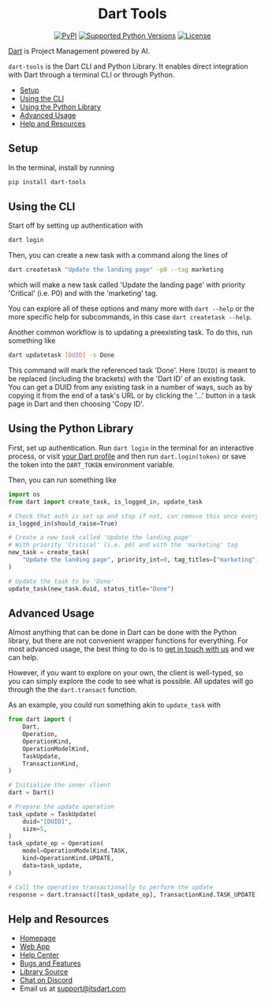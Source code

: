 <div align="center">
  <h1>Dart Tools</h1>
  <p>
    <a href="https://pypi.org/project/dart-tools"><img src="https://img.shields.io/pypi/v/dart-tools.svg" alt="PyPI"></a>
    <a href="tox.ini"><img src="https://img.shields.io/pypi/pyversions/dart-tools" alt="Supported Python Versions"></a>
    <a href="LICENSE"><img src="https://img.shields.io/github/license/its-dart/dart-tools" alt="License"></a>
  </p>
</div>

[Dart](https://itsdart.com?nr=1) is Project Management powered by AI.

`dart-tools` is the Dart CLI and Python Library. It enables direct integration with Dart through a terminal CLI or through Python.


- [Setup](#setup)
- [Using the CLI](#using-the-cli)
- [Using the Python Library](#using-the-python-library)
- [Advanced Usage](#advanced-usage)
- [Help and Resources](#help-and-resources)


## Setup

In the terminal, install by running
```bash
pip install dart-tools
```


## Using the CLI

Start off by setting up authentication with
```bash
dart login
```

Then, you can create a new task with a command along the lines of
```bash
dart createtask "Update the landing page" -p0 --tag marketing
```
which will make a new task called 'Update the landing page' with priority 'Critical' (i.e. P0) and with the 'marketing' tag.

You can explore all of these options and many more with `dart --help` or the more specific help for subcommands, in this case `dart createtask --help`.

Another common workflow is to updating a preexisting task. To do this, run something like
```bash
dart updatetask [DUID] -s Done
```
This command will mark the referenced task 'Done'. Here `[DUID]` is meant to be replaced (including the brackets) with the 'Dart ID' of an existing task. You can get a DUID from any existing task in a number of ways, such as by copying it from the end of a task's URL or by clicking the '...' button in a task page in Dart and then choosing 'Copy ID'.


## Using the Python Library

First, set up authentication. Run `dart login` in the terminal for an interactive process, or visit [your Dart profile](https://app.itsdart.com/?settings=account) and then run `dart.login(token)` or save the token into the `DART_TOKEN` environment variable.

Then, you can run something like
```python
import os
from dart import create_task, is_logged_in, update_task

# Check that auth is set up and stop if not, can remove this once everything is set up
is_logged_in(should_raise=True)

# Create a new task called 'Update the landing page'
# With priority 'Critical' (i.e. p0) and with the 'marketing' tag
new_task = create_task(
    "Update the landing page", priority_int=0, tag_titles=["marketing"]
)

# Update the task to be 'Done'
update_task(new_task.duid, status_title="Done")
```


## Advanced Usage

Almost anything that can be done in Dart can be done with the Python library, but there are not convenient wrapper functions for everything.
For most advanced usage, the best thing to do is to [get in touch with us](mailto:support@itsdart.com) and we can help.

However, if you want to explore on your own, the client is well-typed, so you can simply explore the code to see what is possible.
All updates will go through the the `dart.transact` function.

As an example, you could run something akin to `update_task` with
```python
from dart import (
    Dart,
    Operation,
    OperationKind,
    OperationModelKind,
    TaskUpdate,
    TransactionKind,
)

# Initialize the inner client
dart = Dart()

# Prepare the update operation
task_update = TaskUpdate(
    duid="[DUID]",
    size=5,
)
task_update_op = Operation(
    model=OperationModelKind.TASK,
    kind=OperationKind.UPDATE,
    data=task_update,
)

# Call the operation transactionally to perform the update
response = dart.transact([task_update_op], TransactionKind.TASK_UPDATE)
```


## Help and Resources

- [Homepage](https://www.itsdart.com/?nr=1)
- [Web App](https://app.itsdart.com/)
- [Help Center](https://help.itsdart.com/)
- [Bugs and Features](https://github.com/its-dart/dart-tools/issues)
- [Library Source](https://github.com/its-dart/dart-tools/)
- [Chat on Discord](https://discord.gg/RExv8jEkSh)
- Email us at [support@itsdart.com](mailto:support@itsdart.com)
